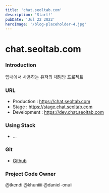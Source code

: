 ```yaml
---
title: 'chat.seoltab.com'
description: 'Start!'
pubDate: 'Jul 22 2022'
heroImage: '/blog-placeholder-4.jpg'
---
```


# chat.seoltab.com

### Introduction
앱내에서 사용하는 유저의 채팅방 프로젝트

### URL
- Production : <a href="https://chat.seoltab.com" target="_blank">https://chat.seoltab.com</a>
- Stage : <a href="https://stage.chat.seoltab.com" target="_blank">https://stage.chat.seoltab.com</a>
- Development : <a href="https://dev.chat.seoltab.com" target="_blank">https://dev.chat.seoltab.com</a>

### Using Stack
- ...

### Git
- <a href="https://github.com/GoodOnuii/chat.seoltab.com" target="_blank">Github</a>

### Project Code Owner
@tkendi @khuniiii @daniel-onuii
